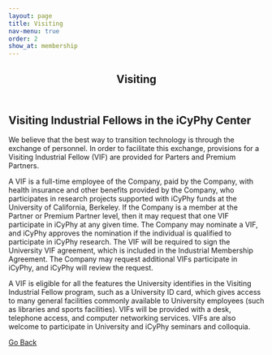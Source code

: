 ```yaml
---
layout: page
title: Visiting
nav-menu: true
order: 2
show_at: membership
---
```


<!-- Main -->
<div id="main" class="alt">

<!-- One -->
<section id="one">
	<div class="inner">
		<header class="major">
			<h1>Visiting</h1>
		</header>

<!-- Content -->
<h2 id="content">Visiting Industrial Fellows in the iCyPhy Center</h2>
<p>We believe that the best way to transition technology is through the exchange of personnel. In order to facilitate this exchange, provisions for a Visiting Industrial Fellow (VIF) are provided for Parters and Premium Partners.</p>

<p>A VIF is a full-time employee of the Company, paid by the Company, with health insurance and other benefits provided by the Company, who participates in research projects supported with iCyPhy funds at the University of California, Berkeley. If the Company is a member at the Partner or Premium Partner level, then it may request that one VIF participate in iCyPhy at any given time. The Company may nominate a VIF, and iCyPhy approves the nomination if the individual is qualified to participate in iCyPhy research. The VIF will be required to sign the University VIF agreement, which is included in the Industrial Membership Agreement. The Company may request additional VIFs participate in iCyPhy, and iCyPhy will review the request.</p>

<p>A VIF is eligible for all the features the University identifies in the Visiting Industrial Fellow program, such as a University ID card, which gives access to many general facilities commonly available to University employees (such as libraries and sports facilities). VIFs will be provided with a desk, telephone access, and computer networking services. VIFs are also welcome to participate in University and iCyPhy seminars and colloquia.</p>

<a href="membership.html" class="button">Go Back</a>

</div>
</section>

</div>
